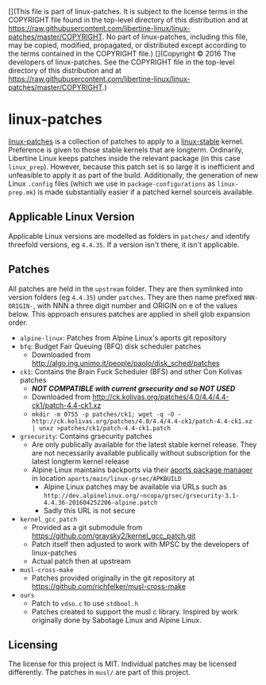 [](This file is part of linux-patches. It is subject to the license terms in the COPYRIGHT file found in the top-level directory of this distribution and at https://raw.githubusercontent.com/libertine-linux/linux-patches/master/COPYRIGHT. No part of linux-patches, including this file, may be copied, modified, propagated, or distributed except according to the terms contained in the COPYRIGHT file.)
[](Copyright © 2016 The developers of linux-patches. See the COPYRIGHT file in the top-level directory of this distribution and at https://raw.githubusercontent.com/libertine-linux/linux-patches/master/COPYRIGHT.)

# linux-patches

[linux-patches] is a collection of patches to apply to a [linux-stable](https://github.com/libertine-linux-forks/linux-stable) kernel. Preference is given to those stable kernels that are longterm. Ordinarily, Libertine Linux keeps patches inside the relevant package (in this case `linux_prep`). However, because this patch set is so large it is inefficient and unfeasible to apply it as part of the build. Additionally, the generation of new Linux `.config` files (which we use in `package-configurations` as `linux-prep.mk`) is made substantially easier if a patched kernel sourceis available.


## Applicable Linux Version

Applicable Linux versions are modelled as folders in `patches/` and identify threefold versions, eg `4.4.35`. If a version isn't there, it isn't applicable.


## Patches

All patches are held in the `upstream` folder. They are then symlinked into version folders (eg `4.4.35`) under `patches`. They are then name prefixed `NNN-ORIGIN-`, with NNN a three digit number and ORIGIN on e of the values below. This approach ensures patches are applied in shell glob expansion order.

* `alpine-linux`: Patches from Alpine Linux's aports git repository
* `bfq`: Budget Fair Queuing (BFQ) disk scheduler patches
	* Downloaded from <http://algo.ing.unimo.it/people/paolo/disk_sched/patches>
* `ck1`: Contains the Brain Fuck Scheduler (BFS) and other Con Kolivas patches
	* ***NOT COMPATIBLE with current grsecurity and so NOT USED***
	* Downloaded from <http://ck.kolivas.org/patches/4.0/4.4/4.4-ck1/patch-4.4-ck1.xz>
	* `mkdir -m 0755 -p patches/ck1; wget -q -O - http://ck.kolivas.org/patches/4.0/4.4/4.4-ck1/patch-4.4-ck1.xz | unxz >patches/ck1/patch-4.4-ck1.patch`
* `grsecurity`: Contains grsecurity patches
	 * Are only publically available for the latest stable kernel release. They are not necessarily available publically without subscription for the latest longterm kernel release
	 * Alpine Linux maintains backports via their [aports package manager](git://git.alpinelinux.org/aports) in location `aports/main/linux-grsec/APKBUILD`
		 * Alpine Linux patches may be available via URLs such as `http://dev.alpinelinux.org/~ncopa/grsec/grsecurity-3.1-4.4.36-201604252206-alpine.patch`
		 * Sadly this URL is not secure
* `kernel_gcc_patch`
	* Provided as a git submodule from <https://github.com/graysky2/kernel_gcc_patch.git>
	* Patch itself then adjusted to work with MPSC by the developers of linux-patches
	* Actual patch then at upstream
* `musl-cross-make`
	* Patches provided originally in the git repository at <https://github.com/richfelker/musl-cross-make>
* `ours`
	* Patch to `vdso.c` to use `stdbool.h`
	* Patches created to support the musl c library. Inspired by work originally done by Sabotage Linux and Alpine Linux. 

## Licensing

The license for this project is MIT. Individual patches may be licensed differently. The patches in `musl/` are part of this project.

[linux-patches]: https://github.com/libertine-linux/linux-patches "linux-patches GitHub page"
